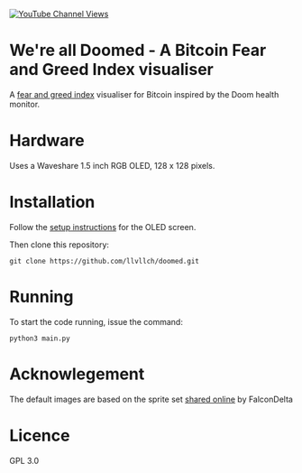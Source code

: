 [![YouTube Channel Views](https://img.shields.io/youtube/channel/views/UCz5BOU9J9pB_O0B8-rDjCWQ?label=YouTube&style=social)](https://www.youtube.com/channel/UCz5BOU9J9pB_O0B8-rDjCWQ)

# We're all Doomed - A Bitcoin Fear and Greed Index visualiser
A  [fear and greed index](https://alternative.me/crypto/fear-and-greed-index/visualiser) visualiser for Bitcoin inspired by the Doom health monitor.

# Hardware

Uses a Waveshare 1.5 inch RGB OLED, 128 x 128 pixels.

# Installation

Follow the [setup instructions](https://www.waveshare.com/wiki/File:1.5inch_OLED_Module_User_Manual_EN.pdf) for the OLED screen. 

Then clone this repository:

    git clone https://github.com/llvllch/doomed.git
    
# Running

To start the code running, issue the command: 

    python3 main.py

# Acknowlegement

The default images are based on the sprite set [shared online](https://spritedatabase.net/display.php?object=549) by FalconDelta

# Licence

GPL 3.0
